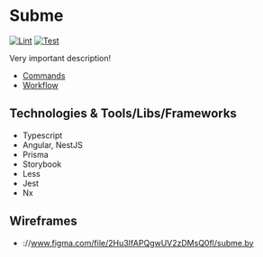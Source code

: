 # Subme

[![Lint](https://github.com/denisnarush/subme/actions/workflows/lint.yaml/badge.svg)](https://github.com/denisnarush/subme/actions/workflows/lint.yaml)
[![Test](https://github.com/denisnarush/subme/actions/workflows/test.yaml/badge.svg)](https://github.com/denisnarush/subme/actions/workflows/test.yaml)

Very important description!

- [Commands](commands.md)
- [Workflow](workflow.md)

## Technologies & Tools/Libs/Frameworks

- Typescript
- Angular, NestJS
- Prisma
- Storybook
- Less
- Jest
- Nx

## Wireframes

- ://www.figma.com/file/2Hu3IfAPQgwUV2zDMsQ0fl/subme.by
